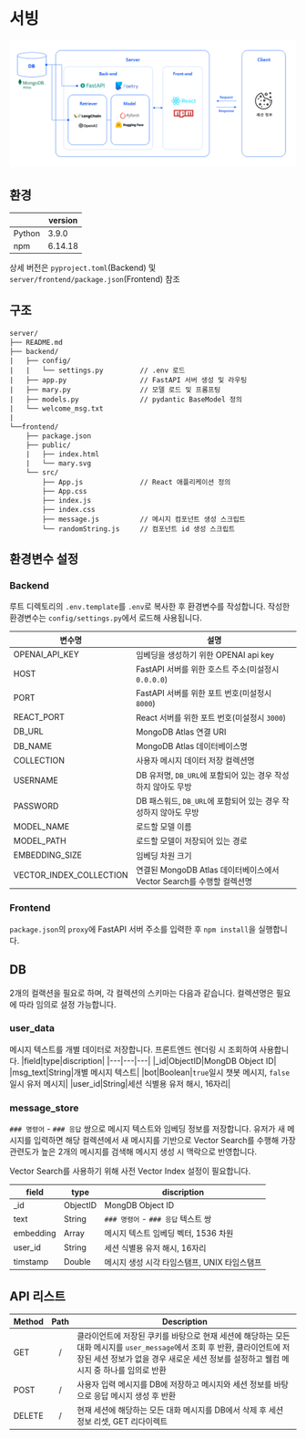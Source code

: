 # 서빙
![project_architecture](https://github.com/boostcampaitech5/level3_nlp_finalproject-nlp-12/blob/main/assets/image/project_architecture.png)

## 환경
||version|
|---|---|
|Python|3.9.0|
|npm|6.14.18|

상세 버전은 `pyproject.toml`(Backend) 및 `server/frontend/package.json`(Frontend) 참조

## 구조
```
server/
├── README.md
├── backend/
|   ├── config/
|   |   └── settings.py         // .env 로드
|   ├── app.py                  // FastAPI 서버 생성 및 라우팅
|   ├── mary.py                 // 모델 로드 및 프롬프팅
|   ├── models.py               // pydantic BaseModel 정의
|   └── welcome_msg.txt
|
└──frontend/
    ├── package.json
    ├── public/
    |   ├── index.html
    |   └── mary.svg
    └── src/
        ├── App.js              // React 애플리케이션 정의
        ├── App.css             
        ├── index.js
        ├── index.css
        ├── message.js          // 메시지 컴포넌트 생성 스크립트
        └── randomString.js     // 컴포넌트 id 생성 스크립트
```
## 환경변수 설정
### Backend
루트 디렉토리의 `.env.template`를 `.env`로 복사한 후 환경변수를 작성합니다. 작성한 환경변수는 `config/settings.py`에서 로드해 사용됩니다.

|변수명|설명|
|---|---|
|OPENAI_API_KEY|임베딩을 생성하기 위한 OPENAI api key|
|HOST|FastAPI 서버를 위한 호스트 주소(미설정시 `0.0.0.0`)|
|PORT|FastAPI 서버를 위한 포트 번호(미설정시 `8000`)|
|REACT_PORT|React 서버를 위한 포트 번호(미설정시 `3000`)|
|DB_URL|MongoDB Atlas 연결 URI|
|DB_NAME|MongoDB Atlas 데이터베이스명|
|COLLECTION|사용자 메시지 데이터 저장 컬렉션명|
|USERNAME|DB 유저명, `DB_URL`에 포함되어 있는 경우 작성하지 않아도 무방|
|PASSWORD|DB 패스워드, `DB_URL`에 포함되어 있는 경우 작성하지 않아도 무방|
|MODEL_NAME|로드할 모델 이름|
|MODEL_PATH|로드할 모델이 저장되어 있는 경로|
|EMBEDDING_SIZE|임베딩 차원 크기|
|VECTOR_INDEX_COLLECTION|연결된 MongoDB Atlas 데이터베이스에서 Vector Search를 수행할 컬렉션명|

### Frontend
`package.json`의 `proxy`에 FastAPI 서버 주소를 입력한 후 `npm install`을 실행합니다.

## DB
2개의 컬랙션을 필요로 하며, 각 컬렉션의 스키마는 다음과 같습니다. 컬렉션명은 필요에 따라 임의로 설정 가능합니다.

### user_data
메시지 텍스트를 개별 데이터로 저장합니다. 프론트엔드 렌더링 시 조회하여 사용합니다.
|field|type|discription|
|---|---|---|
|_id|ObjectID|MongDB Object ID|
|msg_text|String|개별 메시지 텍스트|
|bot|Boolean|`true`일시 챗봇 메시지, `false`일시 유저 메시지|
|user_id|String|세션 식별용 유저 해시, 16자리|

### message_store
`### 명령어` - `### 응답` 쌍으로 메시지 텍스트와 임베딩 정보를 저장합니다. 유저가 새 메시지를 입력하면 해당 컬렉션에서 새 메시지를 기반으로 Vector Search를 수행해 가장 관련도가 높은 2개의 메시지를 검색해 메시지 생성 시 맥락으로 반영합니다.

Vector Search를 사용하기 위해 사전 Vector Index 설정이 필요합니다.

|field|type|discription|
|---|---|---|
|_id|ObjectID|MongDB Object ID|
|text|String|`### 명령어` - `### 응답` 텍스트 쌍|
|embedding|Array|메시지 텍스트 임베딩 벡터, 1536 차원|
|user_id|String|세션 식별용 유저 해시, 16자리|
|timstamp|Double|메시지 생성 시각 타임스탬프, UNIX 타임스탬프|

## API 리스트
|Method|Path|Description|
|---|:---:|---|
|GET|/|클라이언트에 저장된 쿠키를 바탕으로 현재 세션에 해당하는 모든 대화 메시지를 `user_message`에서 조회 후 반환, 클라이언트에 저장된 세션 정보가 없을 경우 새로운 세션 정보를 설정하고 웰컴 메시지 중 하나를 임의로 반환|
|POST|/|사용자 입력 메시지를 DB에 저장하고 메시지와 세션 정보를 바탕으로 응답 메시지 생성 후 반환|
|DELETE|/|현재 세션에 해당하는 모든 대화 메시지를 DB에서 삭제 후 세션 정보 리셋, GET 리다이렉트|